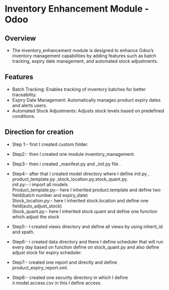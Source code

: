 # Inventory Enhancement Module - Odoo

## Overview

- The inventory_enhancement module is designed to enhance Odoo’s inventory management capabilities by adding features such as batch tracking, expiry date management, and automated stock adjustments.

## Features

-  Batch Tracking: Enables tracking of inventory batches for better traceability.
-  Expiry Date Management: Automatically manages product expiry dates and alerts users.
-  Automated Stock Adjustments: Adjusts stock levels based on predefined conditions.

## Direction for creation

- Step 1:- first I created custom folder.
- Step2:- then I created one module inventory_management.
- Step3:- then i created _manifest.py and __init_.py file .
- Step4:- after that I created model directory where I define _init_.py , product_template.py ,stock_location.py,stock_quant.py.  
        _init_.py:- i import all models  
        Product_template.py:- here I inherited product.template and define two field(batch number and expiry_date)  
        Stock_location.py:- here I inherited stock.location and define one field(auto_adjust_stock)  
        Stock_quant.py:- here I inherited stock.quant and define one function which adjust the stock   

- Step5:- I created views directory and define all views by using inherit_id and xpath.
- Step6:- i created data directory and there I define scheduler that will run every day based on function define on stock_quant.py and also define adjust stock for expiry scheduler.
- Step7:- created one report and directly and define product_expiry_report.xml.
- Step8:- created one security directory in which I define ir.model.access.csv in this I define access.
  
